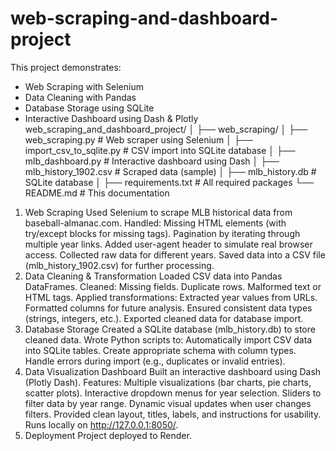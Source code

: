 # web-scraping-and-dashboard-project
This project demonstrates:
- Web Scraping with Selenium  
- Data Cleaning with Pandas  
- Database Storage using SQLite  
- Interactive Dashboard using Dash & Plotly
web_scraping_and_dashboard_project/
│
├── web_scraping/
│ ├── web_scraping.py # Web scraper using Selenium
│ ├── import_csv_to_sqlite.py # CSV import into SQLite database
│ ├── mlb_dashboard.py # Interactive dashboard using Dash
│ ├── mlb_history_1902.csv # Scraped data (sample)
│ ├── mlb_history.db # SQLite database
│
├── requirements.txt # All required packages
└── README.md # This documentation
1. Web Scraping
Used Selenium to scrape MLB historical data from baseball-almanac.com.
Handled:
Missing HTML elements (with try/except blocks for missing tags).
Pagination by iterating through multiple year links.
Added user-agent header to simulate real browser access.
Collected raw data for different years.
Saved data into a CSV file (mlb_history_1902.csv) for further processing.
2. Data Cleaning & Transformation
Loaded CSV data into Pandas DataFrames.
Cleaned:
Missing fields.
Duplicate rows.
Malformed text or HTML tags.
Applied transformations:
Extracted year values from URLs.
Formatted columns for future analysis.
Ensured consistent data types (strings, integers, etc.).
Exported cleaned data for database import.
3. Database Storage
Created a SQLite database (mlb_history.db) to store cleaned data.
Wrote Python scripts to:
Automatically import CSV data into SQLite tables.
Create appropriate schema with column types.
Handle errors during import (e.g., duplicates or invalid entries).
4. Data Visualization Dashboard
Built an interactive dashboard using Dash (Plotly Dash).
Features:
Multiple visualizations (bar charts, pie charts, scatter plots).
Interactive dropdown menus for year selection.
Sliders to filter data by year range.
Dynamic visual updates when user changes filters.
Provided clean layout, titles, labels, and instructions for usability.
Runs locally on http://127.0.0.1:8050/.
5. Deployment 
Project deployed to Render.
